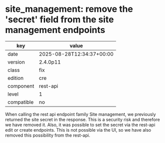 [//]: # (werk v2)
# site_management: remove the 'secret' field from the site management endpoints

key        | value
---------- | ---
date       | 2025-08-28T12:34:37+00:00
version    | 2.4.0p11
class      | fix
edition    | cre
component  | rest-api
level      | 1
compatible | no

When calling the rest api endpoint family Site management, we
previously returned the site secret in the response. This
is a security risk and therefore we have removed it. Also,
it was possible to set the secret via the rest-api edit or
create endpoints. This is not possible via the UI, so we have
also removed this possibility from the rest-api.
